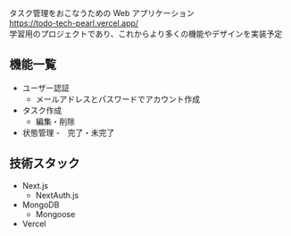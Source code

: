 タスク管理をおこなうための Web アプリケーション<br>
https://todo-tech-pearl.vercel.app/<br>
学習用のプロジェクトであり、これからより多くの機能やデザインを実装予定

## 機能一覧

- ユーザー認証
  - メールアドレスとパスワードでアカウント作成
- タスク作成
  - 編集・削除
- 状態管理 -　完了・未完了

## 技術スタック

- Next.js
  - NextAuth.js
- MongoDB
  - Mongoose
- Vercel
